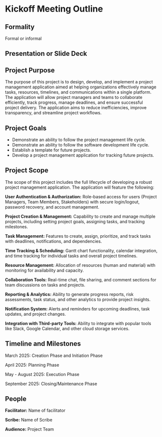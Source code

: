 # Kickoff Meeting Outline

## Formality
Formal or informal

## Presentation or Slide Deck

## Project Purpose

The purpose of this project is to design, develop, and implement a project management application aimed at helping
organizations effectively manage tasks, resources, timelines, and communications within a single platform. The
application will allow project managers and teams to collaborate efficiently, track progress, manage deadlines, and
ensure successful project delivery. The application aims to reduce inefficiencies, improve transparency, and streamline
project workflows.

## Project Goals

- Demonstrate an ability to follow the project management life cycle.
- Demonstrate an ability to follow the software development life cycle.
- Establish a template for future projects.
- Develop a project management application for tracking future projects.

## Project Scope

The scope of this project includes the full lifecycle of developing a robust project management application. The
application will feature the following:

**User Authentication & Authorization:** Role-based access for users (Project Managers, Team Members, Stakeholders) with
secure login/logout, password recovery, and account management.

**Project Creation & Management:** Capability to create and manage multiple projects, including setting project goals,
assigning tasks, and tracking milestones.

**Task Management:** Features to create, assign, prioritize, and track tasks with deadlines, notifications, and
dependencies.

**Time Tracking & Scheduling:** Gantt chart functionality, calendar integration, and time tracking for individual tasks and
overall project timelines.

**Resource Management:** Allocation of resources (human and material) with monitoring for availability and capacity.

**Collaboration Tools:** Real-time chat, file sharing, and comment sections for team discussions on tasks and projects.

**Reporting & Analytics:** Ability to generate progress reports, risk assessments, task status, and other analytics to
provide project insights.

**Notification System:** Alerts and reminders for upcoming deadlines, task updates, and project changes.

**Integration with Third-party Tools:** Ability to integrate with popular tools like Slack, Google Calendar, and other cloud
storage services.

## Timeline and Milestones

March 2025: Creation Phase and Initiation Phase

April 2025: Planning Phase

May - August 2025: Execution Phase

September 2025: Closing/Maintenance Phase

## People

**Facilitator:** Name of facilitator

**Scribe:** Name of Scribe

**Audience:** Project Team